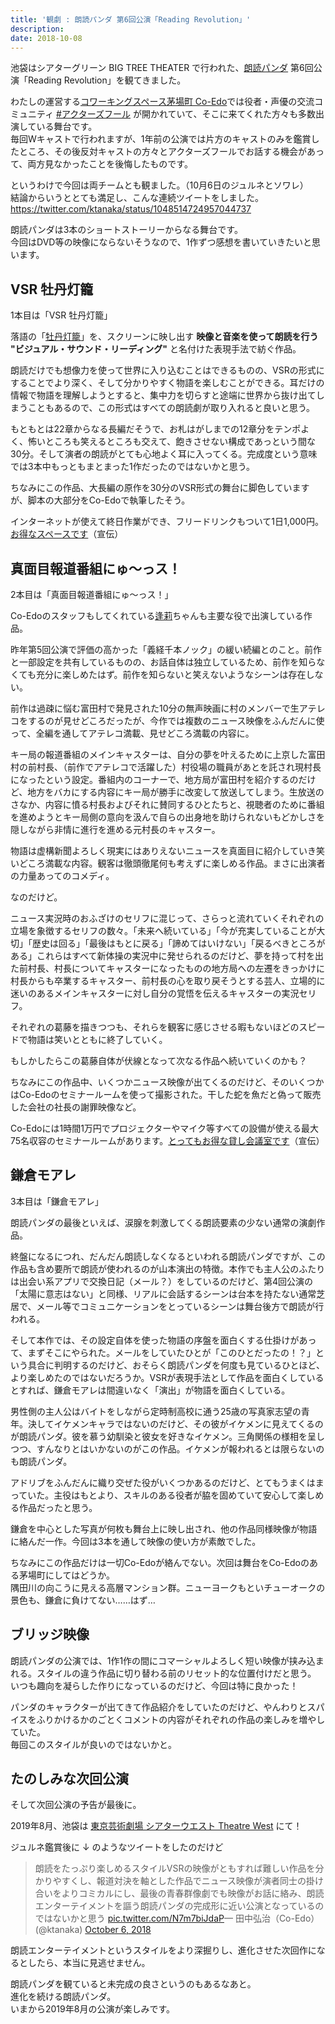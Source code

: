 ```yaml
---
title: '観劇 : 朗読パンダ 第6回公演「Reading Revolution」'
description: 
date: 2018-10-08
---
```

池袋はシアターグリーン BIG TREE THEATER で行われた、[朗読パンダ](http://bakemonokikaku.com/) 第6回公演「Reading Revolution」を観てきました。  

わたしの運営する[コワーキングスペース茅場町 Co-Edo](https://www.coworking.tokyo.jp/)では役者・声優の交流コミュニティ [#アクターズフール](https://actors.doorkeeper.jp/) が開かれていて、そこに来てくれた方々も多数出演している舞台です。  
毎回Wキャストで行われますが、1年前の公演では片方のキャストのみを鑑賞したところ、その後反対キャストの方々とアクターズフールでお話する機会があって、両方見なかったことを後悔したものです。  

というわけで今回は両チームとも観ました。（10月6日のジュルネとソワレ）  
結論からいうととても満足し、こんな連続ツイートをしました。  
https://twitter.com/ktanaka/status/1048514724957044737  

朗読パンダは3本のショートストーリーからなる舞台です。  
今回はDVD等の映像にならないそうなので、1作ずつ感想を書いていきたいと思います。  



## VSR 牡丹灯籠

1本目は「VSR 牡丹灯籠」

落語の「[牡丹灯籠](https://ja.wikipedia.org/wiki/%E7%89%A1%E4%B8%B9%E7%81%AF%E7%B1%A0)」を、スクリーンに映し出す **映像と音楽を使って朗読を行う "ビジュアル・サウンド・リーディング"** と名付けた表現手法で紡ぐ作品。

朗読だけでも想像力を使って世界に入り込むことはできるものの、VSRの形式にすることでより深く、そして分かりやすく物語を楽しむことができる。耳だけの情報で物語を理解しようとすると、集中力を切らすと途端に世界から抜け出てしまうこともあるので、この形式はすべての朗読劇が取り入れると良いと思う。

もともとは22章からなる長編だそうで、お札はがしまでの12章分をテンポよく、怖いところも笑えるところも交えて、飽きさせない構成であっという間な30分。そして演者の朗読がとても心地よく耳に入ってくる。完成度という意味では3本中もっともまとまった1作だったのではないかと思う。

ちなみにこの作品、大長編の原作を30分のVSR形式の舞台に脚色していますが、脚本の大部分をCo-Edoで執筆したそう。

インターネットが使えて終日作業ができ、フリードリンクもついて1日1,000円。[お得なスペースです](https://www.coworking.tokyo.jp/)（宣伝）

## 真面目報道番組にゅ～っス！

2本目は「真面目報道番組にゅ～っス！」

Co-Edoのスタッフもしてくれている[逢莉](https://twitter.com/airivoice8)ちゃんも主要な役で出演している作品。

昨年第5回公演で評価の高かった「義経千本ノック」の緩い続編とのこと。前作と一部設定を共有しているものの、お話自体は独立しているため、前作を知らなくても充分に楽しめたはず。前作を知らないと笑えないようなシーンは存在しない。

前作は過疎に悩む富田村で発見された10分の無声映画に村のメンバーで生アテレコをするのが見せどころだったが、今作では複数のニュース映像をふんだんに使って、全編を通してアテレコ満載、見せどころ満載の内容に。

キー局の報道番組のメインキャスターは、自分の夢を叶えるために上京した富田村の前村長、（前作でアテレコで活躍した）村役場の職員があとを託され現村長になったという設定。番組内のコーナーで、地方局が富田村を紹介するのだけど、地方をバカにする内容にキー局が勝手に改変して放送してしまう。生放送のさなか、内容に憤る村長およびそれに賛同するひとたちと、視聴者のために番組を進めようとキー局側の意向を汲んで自らの出身地を助けられないもどかしさを隠しながら非情に進行を進める元村長のキャスター。

物語は虚構新聞よろしく現実にはありえないニュースを真面目に紹介していき笑いどころ満載な内容。観客は徹頭徹尾何も考えずに楽しめる作品。まさに出演者の力量あってのコメディ。

なのだけど。

ニュース実況時のおふざけのセリフに混じって、さらっと流れていくそれぞれの立場を象徴するセリフの数々。「未来へ続いている」「今が充実していることが大切」「歴史は回る」「最後はもとに戻る」「諦めてはいけない」「戻るべきところがある」これらはすべて新体操の実況中に発せられるのだけど、夢を持って村を出た前村長、村長についてキャスターになったものの地方局への左遷をきっかけに村長からも卒業するキャスター、前村長の心を取り戻そうとする芸人、立場的に迷いのあるメインキャスターに対し自分の覚悟を伝えるキャスターの実況セリフ。

それぞれの葛藤を描きつつも、それらを観客に感じさせる暇もないほどのスピードで物語は笑いとともに終了していく。

もしかしたらこの葛藤自体が伏線となって次なる作品へ続いていくのかも？

ちなみにこの作品中、いくつかニュース映像が出てくるのだけど、そのいくつかはCo-Edoのセミナールームを使って撮影された。干した蛇を魚だと偽って販売した会社の社長の謝罪映像など。

Co-Edoには1時間1万円でプロジェクターやマイク等すべての設備が使える最大75名収容のセミナールームがあります。[とってもお得な貸し会議室です](https://seminar.coworking.tokyo.jp/)（宣伝）

## 鎌倉モアレ

3本目は「鎌倉モアレ」

朗読パンダの最後といえば、涙腺を刺激してくる朗読要素の少ない通常の演劇作品。

終盤になるにつれ、だんだん朗読しなくなるといわれる朗読パンダですが、この作品も含め要所で朗読が使われるのが山本演出の特徴。本作でも主人公のふたりは出会い系アプリで交換日記（メール？）をしているのだけど、第4回公演の「太陽に意志はない」と同様、リアルに会話するシーンは台本を持たない通常芝居で、メール等でコミュニケーションをとっているシーンは舞台後方で朗読が行われる。

そして本作では、その設定自体を使った物語の序盤を面白くする仕掛けがあって、まずそこにやられた。メールをしていたひとが「このひとだったの！？」という具合に判明するのだけど、おそらく朗読パンダを何度も見ているひとほど、より楽しめたのではないだろうか。VSRが表現手法として作品を面白くしているとすれば、鎌倉モアレは間違いなく「演出」が物語を面白くしている。

  
男性側の主人公はバイトをしながら定時制高校に通う25歳の写真家志望の青年。決してイケメンキャラではないのだけど、その彼がイケメンに見えてくるのが朗読パンダ。彼を慕う幼馴染と彼女を好きなイケメン。三角関係の様相を呈しつつ、すんなりとはいかないのがこの作品。イケメンが報われるとは限らないのも朗読パンダ。

アドリブをふんだんに織り交ぜた役がいくつかあるのだけど、とてもうまくはまっていた。主役はもとより、スキルのある役者が脇を固めていて安心して楽しめる作品だったと思う。

鎌倉を中心とした写真が何枚も舞台上に映し出され、他の作品同様映像が物語に絡んだ一作。今回は3本を通して映像の使い方が素敵でした。  

ちなみにこの作品だけは一切Co-Edoが絡んでない。次回は舞台をCo-Edoのある茅場町にしてはどうか。  
隅田川の向こうに見える高層マンション群。ニューヨークもといチューオークの景色も、鎌倉に負けてない……はず…  



## ブリッジ映像

朗読パンダの公演では、1作1作の間にコマーシャルよろしく短い映像が挟み込まれる。スタイルの違う作品に切り替わる前のリセット的な位置付けだと思う。  
いつも趣向を凝らした作りになっているのだけど、今回は特に良かった！  

パンダのキャラクターが出てきて作品紹介をしていたのだけど、やんわりとスパイスをふりかけるかのごとくコメントの内容がそれぞれの作品の楽しみを増やしていた。  
毎回このスタイルが良いのではないかと。  
  

## たのしみな次回公演

そして次回公演の予告が最後に。

2019年8月、池袋は [東京芸術劇場 シアターウエスト Theatre West](https://www.geigeki.jp/rent/theater/west.html) にて！  

ジュルネ鑑賞後に ↓ のようなツイートをしたのだけど

> 朗読をたっぷり楽しめるスタイルVSRの映像がともすれば難しい作品を分かりやすくし、報道対決を軸とした作品でニュース映像が演者同士の掛け合いをよりコミカルにし、最後の青春群像劇でも映像がお話に絡み、朗読エンターテイメントを謳う朗読パンダの完成形に近い公演となっているのではないかと思う [pic.twitter.com/N7m7biJdaP](https://t.co/N7m7biJdaP)— 田中弘治（Co-Edo） (@ktanaka) [October 6, 2018](https://twitter.com/ktanaka/status/1048514744846442496?ref_src=twsrc%5Etfw)

朗読エンターテイメントというスタイルをより深掘りし、進化させた次回作になるとしたら、本当に見逃せません。  

朗読パンダを観ていると未完成の良さというのもあるなあと。  
進化を続ける朗読パンダ。  
いまから2019年8月の公演が楽しみです。
